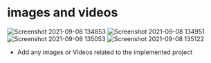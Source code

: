 # images and videos
![Screenshot 2021-09-08 134853](https://user-images.githubusercontent.com/79568184/132474762-f5d2f635-10f0-4b94-9cad-2912dd4496c4.png)
![Screenshot 2021-09-08 134951](https://user-images.githubusercontent.com/79568184/132475654-9ad90a64-04e1-4822-a6b2-2ec4dec7c37f.png)
![Screenshot 2021-09-08 135053](https://user-images.githubusercontent.com/79568184/132475765-ca80c059-e6fa-47f3-9b47-92048309dde4.png)
![Screenshot 2021-09-08 135122](https://user-images.githubusercontent.com/79568184/132476171-2fea52af-32f8-4e5c-9c44-e673f8a5eb1d.png)





* Add any images or Videos related to the implemented project
